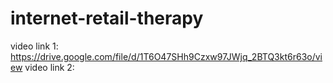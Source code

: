 # internet-retail-therapy

video link 1: https://drive.google.com/file/d/1T6O47SHh9Czxw97JWjq_2BTQ3kt6r63o/view
video link 2: 